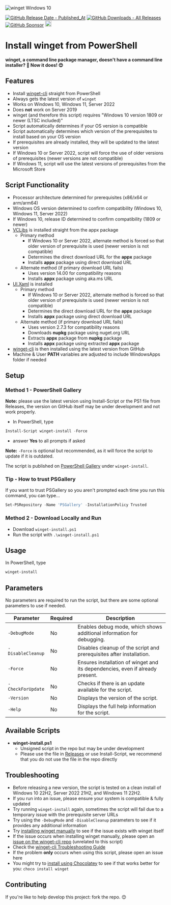 ![winget Windows 10](https://github.com/asheroto/winget-install/assets/49938263/fed75cf9-7f50-4453-ad90-f249f57efe0d)

[![GitHub Release Date - Published_At](https://img.shields.io/github/release-date/asheroto/winget-installer)](https://github.com/asheroto/winget-installer/releases)
[![GitHub Downloads - All Releases](https://img.shields.io/github/downloads/asheroto/winget-installer/total)](https://github.com/asheroto/winget-installer/releases)
[![GitHub Sponsor](https://img.shields.io/github/sponsors/asheroto?label=Sponsor&logo=GitHub)](https://github.com/sponsors/asheroto)
<a href="https://ko-fi.com/asheroto"><img src="https://ko-fi.com/img/githubbutton_sm.svg" alt="Ko-Fi Button" height="20px"></a>

# Install winget from PowerShell

**winget, a command line package manager, doesn't have a command line installer? 🤣 Now it does! 😊**

## Features
-   Install [winget-cli](https://github.com/microsoft/winget-cli) straight from PowerShell
-   Always gets the latest version of `winget`
-   Works on Windows 10, Windows 11, Server 2022
-   Does **not** work on Server 2019
-   winget (and therefore this script) requires "Windows 10 version 1809 or newer (LTSC included)"
-   Script automatically determines if your OS version is compatible
-   Script automatically determines which version of the prerequisites to install based on your OS version
-   If prerequisites are already installed, they will be updated to the latest version
-   If Windows 10 or Server 2022, script will force the use of older versions of prerequisites (newer versions are not compatible)
-   If Windows 11, script will use the latest versions of prerequisites from the Microsoft Store

## Script Functionality

-   Processor architecture determined for prerequisites (x86/x64 or arm/arm64)
-   Windows OS version determined to confirm compatibility (Windows 10, Windows 11, Server 2022)
-   If Windows 10, release ID determined to confirm compatibility (1809 or newer)
-   [VCLibs](https://docs.microsoft.com/en-gb/troubleshoot/developer/visualstudio/cpp/libraries/c-runtime-packages-desktop-bridge#how-to-install-and-update-desktop-framework-packages) is installed straight from the appx package
    -   Primary method
        -   If Windows 10 or Server 2022, alternate method is forced so that older version of prerequisite is used (newer version is not compatible)
        -   Determines the direct download URL for the **appx** package
        -   Installs **appx** package using direct download URL
    -   Alternate method (if primary download URL fails)
        -   Uses version 14.00 for compatibility reasons
        -   Installs **appx** package using aka.ms URL
-   [UI.Xaml](https://www.nuget.org/packages/Microsoft.UI.Xaml/) is installed
    -   Primary method
        -   If Windows 10 or Server 2022, alternate method is forced so that older version of prerequisite is used (newer version is not compatible)
        -   Determines the direct download URL for the **appx** package
        -   Installs **appx** package using direct download URL
    -   Alternate method (if primary download URL fails)
        -   Uses version 2.7.3 for compatibility reasons
        -   Downloads **nupkg** package using nuget.org URL
        -   Extracts **appx** package from **nupkg** package
        -   Installs **appx** package using extracted **appx** package
-   [winget-cli](https://github.com/microsoft/winget-cli) is then installed using the latest version from GitHub
-   Machine & User **PATH** variables are adjusted to include WindowsApps folder if needed

## Setup

### Method 1 - PowerShell Gallery

**Note:** please use the latest version using Install-Script or the PS1 file from Releases, the version on GitHub itself may be under development and not work properly.

-   In PowerShell, type

```powershell
Install-Script winget-install -Force
```

-   answer **Yes** to all prompts if asked

**Note:** `-Force` is optional but recommended, as it will force the script to update if it is outdated.

The script is published on [PowerShell Gallery](https://www.powershellgallery.com/packages/winget-install) under `winget-install`.

### Tip - How to trust PSGallery

If you want to trust PSGallery so you aren't prompted each time you run this command, you can type...

```powershell
Set-PSRepository -Name 'PSGallery' -InstallationPolicy Trusted
```

### Method 2 - Download Locally and Run

-   Download `winget-install.ps1`
-   Run the script with `.\winget-install.ps1`

## Usage

In PowerShell, type

```powershell
winget-install
```

## Parameters

No parameters are required to run the script, but there are some optional parameters to use if needed.

| Parameter         | Required | Description                                                                                 |
| ----------------- | -------- | ------------------------------------------------------------------------------------------- |
| `-DebugMode`      | No       | Enables debug mode, which shows additional information for debugging.                       |
| `-DisableCleanup` | No       | Disables cleanup of the script and prerequisites after installation.                        |
| `-Force`          | No       | Ensures installation of winget and its dependencies, even if already present.               |
| `-CheckForUpdate` | No       | Checks if there is an update available for the script.                                      |
| `-Version`        | No       | Displays the version of the script.                                                         |
| `-Help`           | No       | Displays the full help information for the script.                                          |

## Available Scripts

-   **winget-install.ps1**
    -   Unsigned script in the repo but may be under development
    -   Please use the file in [Releases](https://github.com/asheroto/winget-install/releases) or use Install-Script, we recommend that you do not use the file in the repo directly

## Troubleshooting

-   Before releasing a new version, the script is tested on a clean install of Windows 10 22H2, Server 2022 21H2, and Windows 11 22H2.
-   If you run into an issue, please ensure your system is compatible & fully updated
-   Try running `winget-install` again, sometimes the script will fail due to a temporary issue with the prerequisite server URLs
-   Try using the `-DebugMode` and `-DisableCleanup` parameters to see if it provides any additional information
-   Try [installing winget manually](https://github.com/microsoft/winget-cli#manually-update) to see if the issue exists with winget itself
-   If the issue occurs when installing winget manually, please open an [issue on the winget-cli repo](https://github.com/microsoft/winget-cli/issues) (unrelated to this script)
-   Check the [winget-cli Troubleshooting Guide](https://github.com/microsoft/winget-cli/blob/master/doc/troubleshooting/README.md)
-   If the problem **only** occurs when using this script, please open an issue here
-   You might try to [install using Chocolatey](https://community.chocolatey.org/packages/winget/) to see if that works better for you: `choco install winget`

## Contributing

If you're like to help develop this project: fork the repo. 😊
